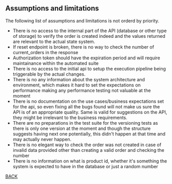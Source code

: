 ## Assumptions and limitations

The following list of assumptions and limitations is not orderd
by priority.

- There is no access to the internal part of the API (database or 
other type of storage) to verify the order is created indeed and 
the values returned are relevant to the actual state system.
- If reset endpoint is broken, there is no way to check the number
of current_orders in the response
- Authorization token should have the expiration period and will require
maintainance within the automated suite
- There is no access to the initial api to setup the execution
pipeline being triggerable by the actual changes. 
- There is no any information about the system architecture and 
environment, which makes it hard to set the expectations on performance
making any performance testing not valuable at the moment
- There is no documentation on the use cases/business expectations
set for the api, so even fixing all the bugs found will not make
us sure the API is of an appropriate quality. Same is valid for suggestions
on the API, they might be irrelevant to the business requirements.
- There are no preparations in the test suite for the versioning tests as there 
is only one version at the moment and though the structure suggests having
next one potentially, this didn't happen at that time and may actually never
happen.
- There is no elegant way to check the order was not created in case of invalid 
data provided other than creating a valid order and checking the number
- There is no information on what is product id, whether it's something the 
system is expected to have in the database or just a random number

[BACK](../README.md)
